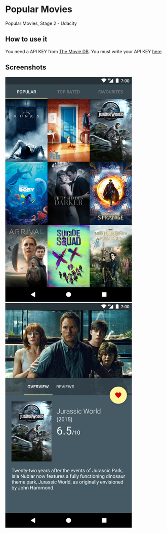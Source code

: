 # Popular Movies
Popular Movies, Stage 2 -  Udacity


## How to use it
You need a API KEY from [The Movie DB](https://www.themoviedb.org). You must write your API KEY [here](./app/src/main/java/me/cepeda/popularmovies/services/TMDbService.java#L12)

## Screenshots
<img src="https://raw.githubusercontent.com/carloscpda/PopularMovies/master/screenshots/Screenshot_popular.png" width="400"><img src="https://raw.githubusercontent.com/carloscpda/PopularMovies/master/screenshots/Screenshot_details.png" width="400">


